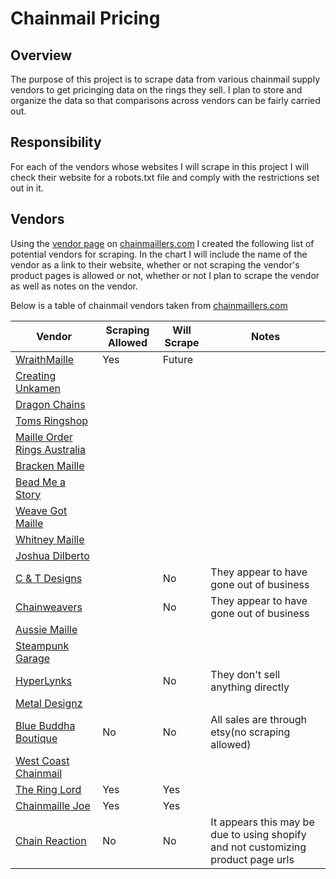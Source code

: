 # Chainmail Pricing

## Overview

The purpose of this project is to scrape data from various chainmail supply vendors to get pricinging data on the rings they sell. I plan to store and organize the data so that comparisons across vendors can be fairly carried out.

## Responsibility

For each of the vendors whose websites I will scrape in this project I will check their website for a robots.txt file and comply with the restrictions set out in it.

## Vendors

Using the [vendor page]() on [chainmaillers.com]() I created the following list of potential vendors for scraping. In the chart I will include the name of the vendor as a link to their website, whether or not scraping the vendor's product pages is allowed or not, whether or not I plan to scrape the vendor as well as notes on the vendor.

Below is a table of chainmail vendors taken from [chainmaillers.com]()

| **Vendor**                                                                    | **Scraping Allowed** | **Will Scrape** | **Notes**                                                                         |
|-------------------------------------------------------------------------------|----------------------|-----------------|-----------------------------------------------------------------------------------|
| [WraithMaille](https://www.wraithmaille.co.uk/)                               | Yes                  | Future          |                                                                                   |
| [Creating Unkamen](https://www.wraithmaille.co.uk/)                           |                      |                 |                                                                                   |
| [Dragon Chains](https://www.dragonchains.com/)                                |                      |                 |                                                                                   |
| [Toms Ringshop](https://toms-ringshop.at/)                                    |                      |                 |                                                                                   |
| [Maille Order Rings Australia](https://www.mailleorderringsaustralia.com.au/) |                      |                 |                                                                                   |
| [Bracken Maille](https://brackenmaille.com/)                                  |                      |                 |                                                                                   |
| [Bead Me a Story](https://www.beadmeastory.com/)                              |                      |                 |                                                                                   |
| [Weave Got Maille](https://weavegotmaille.com/)                               |                      |                 |                                                                                   |
| [Whitney Maille](https://whitneymaille.square.site/)                          |                      |                 |                                                                                   |
| [Joshua Dilberto](https://www.joshuadiliberto.com/JD_newWebPages/index.php)   |                      |                 |                                                                                   |
| [C & T Designs](http://www.candtdesigns.com/)                                 |                      | No              | They appear to have gone out of business                                          |
| [Chainweavers](https://chainweavers.com/)                                     |                      | No              | They appear to have gone out of business                                          |
| [Aussie Maille](https://www.aussiemaille.com/)                                |                      |                 |                                                                                   |
| [Steampunk Garage](https://www.etsy.com/shop/spgsupplies/?etsrc=sdt)          |                      |                 |                                                                                   |
| [HyperLynks](https://hyperlynks.ca/index.html)                                |                      | No              | They don't sell anything directly                                                 |
| [Metal Designz](https://www.metaldesignz.com/)                                |                      |                 |                                                                                   |
| [Blue Buddha Boutique](http://www.bluebuddhaboutique.com/)                    | No                   | No              | All sales are through etsy(no scraping allowed)                                   |
| [West Coast Chainmail](https://www.westcoastchainmail.com/index.html)         |                      |                 |                                                                                   |
| [The Ring Lord](https://theringlord.com/)                                     | Yes                  | Yes             |                                                                                   |
| [Chainmaille Joe](https://www.chainmailjoe.com/)                              | Yes                  | Yes             |                                                                                   |
| [Chain Reaction](https://www.chain-reaction.ca/)                              | No                   | No              | It appears this may be due to using shopify and not customizing product page urls |